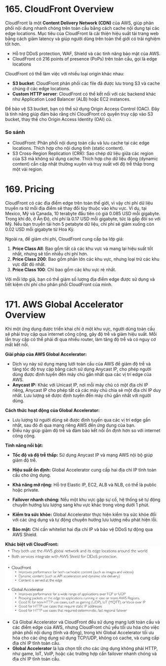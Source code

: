 # 165. CloudFront Overview
CloudFront là một **Content Delivery Network (CDN)** của AWS, giúp phân phối nội dung nhanh chóng trên toàn cầu bằng cách cache nội dung tại các edge locations. Mục tiêu của CloudFront là cải thiện hiệu suất tải trang web bằng cách giảm latency và giúp người dùng trên toàn thế giới có trải nghiệm tốt hơn.

- Hỗ trợ DDoS protection, WAF, Shield và các tính năng bảo mật của AWS.
- CloudFront có 216 points of presence (PoPs) trên toàn cầu, gọi là edge locations

CloudFront có thể làm việc với nhiều loại origin khác nhau:
- **S3 bucket**: CloudFront phân phối các file đã được lưu trong S3 và cache chúng ở các edge locations.
- **Custom HTTP server**: CloudFront có thể kết nối với các backend khác như Application Load Balancer (ALB) hoặc EC2 instances.

Để bảo vệ S3 bucket, bạn có thể sử dụng Origin Access Control (OAC). Đây là tính năng giúp đảm bảo rằng chỉ CloudFront có quyền truy cập vào S3 bucket, thay thế cho Origin Access Identity (OAI) cũ.

### So sánh 
- CloudFront: Phân phối nội dung toàn cầu và lưu cache tại các edge locations. Thích hợp cho nội dung tĩnh (static content).
- S3 Cross-Region Replication (CRR): Sao chép dữ liệu giữa các region của S3 mà không sử dụng cache. Thích hợp cho dữ liệu động (dynamic content) cần cập nhật thường xuyên và truy xuất với độ trễ thấp trong một vài region.


# 169. Pricing
CloudFront có các địa điểm edge trên toàn thế giới, vì vậy chi phí dữ liệu truyền ra từ mỗi địa điểm sẽ thay đổi tùy thuộc vào khu vực. Ví dụ, tại Mexico, Mỹ và Canada, 10 terabyte đầu tiên có giá 0.085 USD mỗi gigabyte. Trong khi đó, ở Ấn Độ, chi phí là 0.17 USD mỗi gigabyte, tức là gấp đôi so với Mỹ. Nếu bạn truyền tải hơn 5 petabyte dữ liệu, chi phí sẽ giảm xuống còn 0.02 USD mỗi gigabyte từ Hoa Kỳ.

Ngoài ra, để giảm chi phí, CloudFront cung cấp ba lớp giá:
1. **Price Class All**: Bao gồm tất cả các khu vực và mang lại hiệu suất tốt nhất, nhưng sẽ tốn nhiều chi phí hơn.
2. **Price Class 200**: Bao gồm phần lớn các khu vực, nhưng loại trừ các khu vực đắt đỏ nhất.
3. **Price Class 100**: Chỉ bao gồm các khu vực rẻ nhất.

Với mỗi lớp giá, bạn có thể giảm số lượng địa điểm edge được sử dụng và tiết kiệm chi phí cho phân phối CloudFront của mình.

# 171. AWS Global Accelerator Overview

Khi một ứng dụng được triển khai chỉ ở một khu vực, người dùng toàn cầu sẽ phải truy cập qua internet công cộng, gây độ trễ và giảm hiệu suất. Mỗi lần truy cập có thể phải đi qua nhiều router, làm tăng độ trễ và có nguy cơ mất kết nối.

**Giải pháp của AWS Global Accelerator:**
- Dịch vụ này sử dụng mạng lưới toàn cầu của AWS để giảm độ trễ và tăng tốc độ truy cập bằng cách sử dụng Anycast IP, cho phép người dùng được định tuyến đến máy chủ gần nhất qua các vị trí edge của AWS.
- **Anycast IP:** Khác với Unicast IP, nơi mỗi máy chủ có một địa chỉ IP riêng, Anycast IP cho phép tất cả các máy chủ chia sẻ một địa chỉ IP duy nhất. Lưu lượng sẽ được định tuyến đến máy chủ gần nhất với người dùng.

**Cách thức hoạt động của Global Accelerator:**
- Lưu lượng từ người dùng sẽ được định tuyến qua các vị trí edge gần nhất, sau đó đi qua mạng riêng AWS đến ứng dụng của bạn.
- Điều này giúp giảm độ trễ và đảm bảo kết nối ổn định hơn so với internet công cộng.

**Tính năng nổi bật:**
- **Tốc độ và độ trễ thấp:** Sử dụng Anycast IP và mạng AWS nội bộ giúp giảm độ trễ.
- **Hiệu suất ổn định:** Global Accelerator cung cấp hai địa chỉ IP tĩnh toàn cầu cho ứng dụng.
- **Khả năng mở rộng:** Hỗ trợ Elastic IP, EC2, ALB và NLB, có thể là public hoặc private.
- **Failover nhanh chóng:** Nếu một khu vực gặp sự cố, hệ thống sẽ tự động chuyển hướng lưu lượng sang khu vực khác trong vòng dưới 1 phút.
- **Kiểm tra sức khỏe:** Global Accelerator thực hiện kiểm tra sức khỏe đối với các ứng dụng và tự động chuyển hướng lưu lượng nếu phát hiện lỗi.

- **Bảo mật:** Chỉ cần whitelist hai địa chỉ IP và bảo vệ DDoS tự động qua AWS Shield.

**Khác biệt với CloudFront:**  
![1.png](image/1.png)

- Cả Global Accelerator và CloudFront đều sử dụng mạng lưới toàn cầu và các điểm edge của AWS, nhưng CloudFront chủ yếu tối ưu hóa cho việc phân phối nội dung (tĩnh và động), trong khi Global Accelerator tối ưu hóa cho các ứng dụng sử dụng TCP/UDP, không có cache, và cung cấp địa chỉ IP tĩnh toàn cầu.
- **Global Accelerator** là lựa chọn tốt cho các ứng dụng không phải HTTP, như game, IoT, VoIP, hoặc các trường hợp cần failover nhanh chóng và địa chỉ IP tĩnh toàn cầu.
